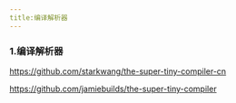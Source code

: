 ```yaml
---
title:编译解析器
---
```


### 1.编译解析器

https://github.com/starkwang/the-super-tiny-compiler-cn

https://github.com/jamiebuilds/the-super-tiny-compiler

